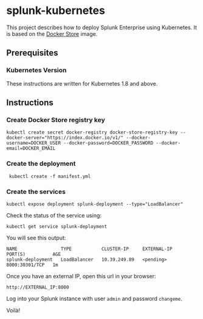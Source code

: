 # splunk-kubernetes
This project describes how to deploy Splunk Enterprise using Kubernetes. It is based on the [Docker Store](https://store.docker.com/images/splunk) image.

## Prerequisites
### Kubernetes Version
These instructions are written for Kubernetes 1.8 and above.

## Instructions
### Create Docker Store registry key
```
kubectl create secret docker-registry docker-store-registry-key --docker-server="https://index.docker.io/v1/" --docker-username=DOCKER_USER --docker-password=DOCKER_PASSWORD --docker-email=DOCKER_EMAIL
```

### Create the deployment
```
 kubectl create -f manifest.yml
 ```
 
### Create the services
```
kubectl expose deployment splunk-deployment --type="LoadBalancer"
```
Check the status of the service using:
```
kubectl get service splunk-deployment
```
You will see this output:
```
NAME                TYPE           CLUSTER-IP     EXTERNAL-IP     PORT(S)          AGE
splunk-deployment   LoadBalancer   10.39.249.89   <pending>       8000:30301/TCP   1m
```
Once you have an external IP, open this url in your browser:
```
http://EXTERNAL_IP:8000
```
Log into your Splunk instance with user `admin` and password `changeme`.

Voilà!

